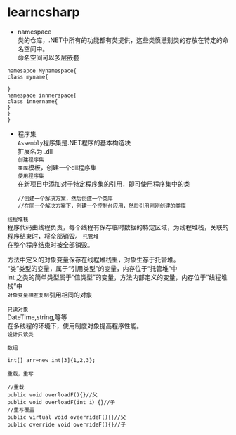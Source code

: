 # learncsharp
* namespace<br> 
类的仓库，.NET中所有的功能都有类提供，这些类愤懑别类的存放在特定的命名空间中。<br> 
命名空间可以多层嵌套<br> 
```
namesapce Mynamespace{
class myname{

}
namespace innnerspace{
class innername{
}
}
}

```

* 程序集<br> 
  `Assembly`程序集是.NET程序的基本构造块<br> 
  扩展名为 .dll<br> 
  `创建程序集`<br> 
  `类库`模板，创建一个dll程序集<br> 
  `使用程序集`<br> 
  在新项目中添加对于特定程序集的引用，即可使用程序集中的类<br> 
  ```
  //创建一个解决方案，然后创建一个类库
  //在同一个解决方案下，创建一个控制台应用，然后引用刚刚创建的类库
  ```
 
 `线程堆栈` <br>
 程序代码由线程负责，每个线程有保存临时数据的特定区域，为线程堆栈，关联的程序结束时，将全部销毁。
 `托管堆`<br>
 在整个程序结束时被全部销毁。<br>
 
 方法中定义的对象变量保存在线程堆栈里，对象生存于托管堆。<br>
 “类”类型的变量，属于“引用类型”的变量，内存位于“托管堆”中<br>
 int 之类的简单类型属于“值类型”的变量，方法内部定义的变量，内存位于“线程堆栈”中<br>
 `对象变量相互复制`引用相同的对象<br>
 
 `只读对象`<br>
 DateTime,string,等等<br>
 在多线程的环境下，使用制度对象提高程序性能。<br>
 `设计只读类`<br>
 
 `数组`<br>
 ```
 int[] arr=new int[3]{1,2,3};
 ```
 `重载，重写`<br>
 ```
 //重载
 public void overloadF(){}//父
 public void overloadF(int i）{}//子
 //重写覆盖
 public virtual void oveerrideF(){}//父
 public override void overrideF(){}//子
 
 ```
